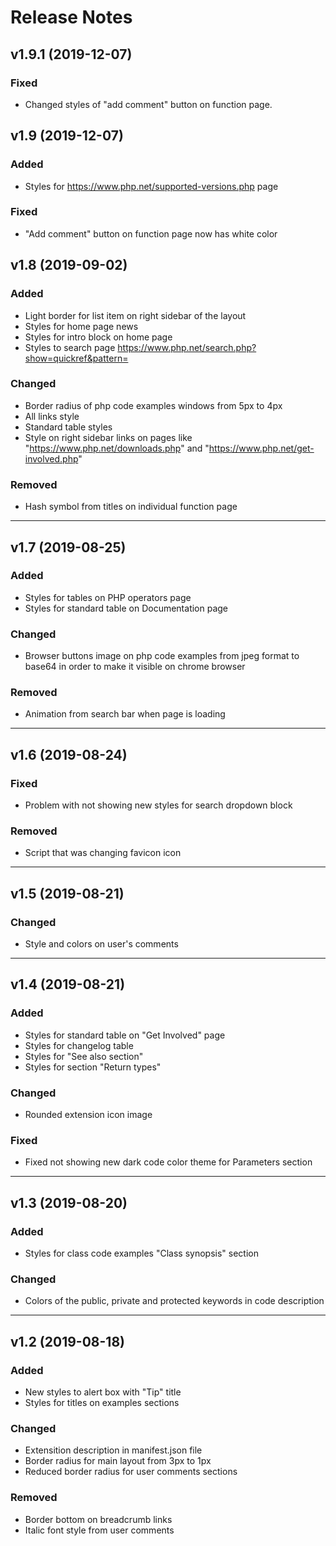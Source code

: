 # Release Notes

## v1.9.1 (2019-12-07)

### Fixed
- Changed styles of "add comment" button on function page.

## v1.9 (2019-12-07)

### Added
- Styles for https://www.php.net/supported-versions.php page

### Fixed
- "Add comment" button on function page now has white color

## v1.8 (2019-09-02)

### Added
- Light border for list item on right sidebar of the layout
- Styles for home page news
- Styles for intro block on home page
- Styles to search page https://www.php.net/search.php?show=quickref&pattern=

### Changed
- Border radius of php code examples windows from 5px to 4px
- All links style
- Standard table styles
- Style on right sidebar links on pages like "https://www.php.net/downloads.php" and "https://www.php.net/get-involved.php"

### Removed
- Hash symbol from titles on individual function page

----

## v1.7 (2019-08-25)

### Added
- Styles for tables on PHP operators page
- Styles for standard table on Documentation page

### Changed
- Browser buttons image on php code examples from jpeg format to base64 in order to make it visible on chrome browser

### Removed
- Animation from search bar when page is loading

----

## v1.6 (2019-08-24)

### Fixed
- Problem with not showing new styles for search dropdown block

### Removed
- Script that was changing favicon icon

----

## v1.5 (2019-08-21)

### Changed
- Style and colors on user's comments

----

## v1.4 (2019-08-21)

### Added
- Styles for standard table on "Get Involved" page
- Styles for changelog table
- Styles for "See also section"
- Styles for section "Return types"

### Changed
- Rounded extension icon image

### Fixed
- Fixed not showing new dark code color theme for Parameters section

----

## v1.3 (2019-08-20)

### Added
- Styles for class code examples "Class synopsis" section

### Changed
- Colors of the public, private and protected keywords in code description

----

## v1.2 (2019-08-18)

### Added
- New styles to alert box with "Tip" title
- Styles for titles on examples sections

### Changed
- Extensition description in manifest.json file
- Border radius for main layout from 3px to 1px
- Reduced border radius for user comments sections

### Removed
- Border bottom on breadcrumb links
- Italic font style from user comments